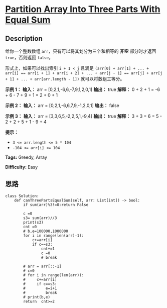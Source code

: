# [Partition Array Into Three Parts With Equal Sum][title]

## Description

给你一个整数数组 `arr`，只有可以将其划分为三个和相等的 **非空** 部分时才返回 `true`，否则返回 `false`。

形式上，如果可以找出索引 `i + 1 < j` 且满足 `(arr[0] + arr[1] + ... + arr[i] == arr[i + 1] +
arr[i + 2] + ... + arr[j - 1] == arr[j] + arr[j + 1] + ... + arr[arr.length -
1])` 就可以将数组三等分。

**示例 1：**
            **输入：** arr = [0,2,1,-6,6,-7,9,1,2,0,1]    **输出：** true    **解释：** 0 + 2 + 1 = -6 + 6 - 7 + 9 + 1 = 2 + 0 + 1    

**示例 2：**
            **输入：** arr = [0,2,1,-6,6,7,9,-1,2,0,1]    **输出：** false    

**示例 3：**
            **输入：** arr = [3,3,6,5,-2,2,5,1,-9,4]    **输出：** true    **解释：** 3 + 3 = 6 = 5 - 2 + 2 + 5 + 1 - 9 + 4    

**提示：**

  * `3 <= arr.length <= 5 * 104`
  * `-104 <= arr[i] <= 104`


**Tags:** Greedy, Array

**Difficulty:** Easy

## 思路

``` python3
class Solution:
    def canThreePartsEqualSum(self, arr: List[int]) -> bool:
        if sum(arr)%3!=0:return False

        c =0
        s3= sum(arr)//3
        print(s3)
        cnt =0
        # b,e=100000,1000000
        for i in range(len(arr)-1):
            c+=arr[i]
            if c==s3:
                cnt+=1
                c =0
                # break

        # arr = arr[::-1]
        # c=0
        # for i in range(len(arr)):      
        #     c+=arr[i]
        #     if c==s3:
        #         e=i+1
        #         break
        # print(b,e)
        return  cnt>=2
```

[title]: https://leetcode-cn.com/problems/partition-array-into-three-parts-with-equal-sum
